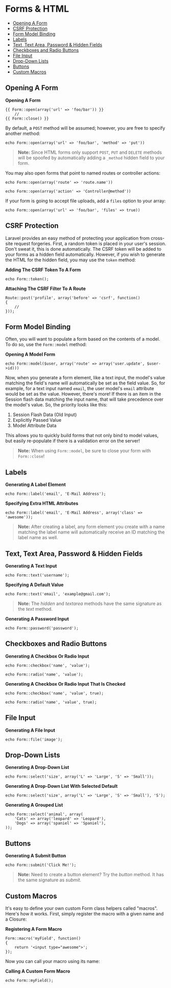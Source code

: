 # Forms & HTML

- [Opening A Form](#opening-a-form)
- [CSRF Protection](#csrf-protection)
- [Form Model Binding](#form-model-binding)
- [Labels](#labels)
- [Text, Text Area, Password & Hidden Fields](#text)
- [Checkboxes and Radio Buttons](#checkboxes-and-radio-buttons)
- [File Input](#file-input)
- [Drop-Down Lists](#drop-down-lists)
- [Buttons](#buttons)
- [Custom Macros](#custom-macros)

<a name="opening-a-form"></a>
## Opening A Form

<a name="opening-a-form"></a>
**Opening A Form**

	{{ Form::open(array('url' => 'foo/bar')) }}
		//
	{{ Form::close() }}

By default, a `POST` method will be assumed; however, you are free to specify another method:

	echo Form::open(array('url' => 'foo/bar', 'method' => 'put'))

> **Note:** Since HTML forms only support `POST`, `PUT` and `DELETE` methods will be spoofed by automatically adding a `_method` hidden field to your form.

You may also open forms that point to named routes or controller actions:

	echo Form::open(array('route' => 'route.name'))

	echo Form::open(array('action' => 'Controller@method'))

If your form is going to accept file uploads, add a `files` option to your array:

	echo Form::open(array('url' => 'foo/bar', 'files' => true))

<a name="csrf-protection"></a>
## CSRF Protection

Laravel provides an easy method of protecting your application from cross-site request forgeries. First, a random token is placed in your user's session. Don't sweat it, this is done automatically. The CSRF token will be added to your forms as a hidden field automatically. However, if you wish to generate the HTML for the hidden field, you may use the `token` method:

<a name="adding-the-csrf-token-to-a-form"></a>
**Adding The CSRF Token To A Form**

	echo Form::token();

<a name="attaching-the-csrf-filter-to-a-route"></a>
**Attaching The CSRF Filter To A Route**

	Route::post('profile', array('before' => 'csrf', function()
	{
		//
	}));

<a name="form-model-binding"></a>
## Form Model Binding

Often, you will want to populate a form based on the contents of a model. To do so, use the `Form::model` method:

<a name="opening-a-model-form"></a>
**Opening A Model Form**

	echo Form::model($user, array('route' => array('user.update', $user->id)))

Now, when you generate a form element, like a text input, the model's value matching the field's name will automatically be set as the field value. So, for example, for a text input named `email`, the user model's `email` attribute would be set as the value. However, there's more! If there is an item in the Session flash data matching the input name, that will take precedence over the model's value. So, the priority looks like this:

1. Session Flash Data (Old Input)
2. Explicitly Passed Value
3. Model Attribute Data

This allows you to quickly build forms that not only bind to model values, but easily re-populate if there is a validation error on the server!

> **Note:** When using `Form::model`, be sure to close your form with `Form::close`!

<a name="labels"></a>
## Labels

<a name="generating-a-label-element"></a>
**Generating A Label Element**

	echo Form::label('email', 'E-Mail Address');

<a name="specifying-extra-html-attributes"></a>
**Specifying Extra HTML Attributes**

	echo Form::label('email', 'E-Mail Address', array('class' => 'awesome'));

> **Note:** After creating a label, any form element you create with a name matching the label name will automatically receive an ID matching the label name as well.

<a name="text"></a>
## Text, Text Area, Password & Hidden Fields

<a name="generating-a-text-input"></a>
**Generating A Text Input**

	echo Form::text('username');

<a name="specifying-a-default-value"></a>
**Specifying A Default Value**

	echo Form::text('email', 'example@gmail.com');

> **Note:** The *hidden* and *textarea* methods have the same signature as the *text* method.

<a name="generating-a-password-input"></a>
**Generating A Password Input**

	echo Form::password('password');

<a name="checkboxes-and-radio-buttons"></a>
## Checkboxes and Radio Buttons

<a name="generating-a-checkbox-or-radio-input"></a>
**Generating A Checkbox Or Radio Input**

	echo Form::checkbox('name', 'value');

	echo Form::radio('name', 'value');

<a name="generating-a-checkbox-or-radio-input-that-is-checked"></a>
**Generating A Checkbox Or Radio Input That Is Checked**

	echo Form::checkbox('name', 'value', true);

	echo Form::radio('name', 'value', true);

<a name="file-input"></a>
## File Input

<a name="generating-a-file-input"></a>
**Generating A File Input**

	echo Form::file('image');

<a name="drop-down-lists"></a>
## Drop-Down Lists

<a name="generating-a-drop-down-list"></a>
**Generating A Drop-Down List**

	echo Form::select('size', array('L' => 'Large', 'S' => 'Small'));

<a name="generating-a-drop-down-list-with-selected-default"></a>
**Generating A Drop-Down List With Selected Default**

	echo Form::select('size', array('L' => 'Large', 'S' => 'Small'), 'S');

<a name="generating-a-grouped-list"></a>
**Generating A Grouped List**

	echo Form::select('animal', array(
		'Cats' => array('leopard' => 'Leopard'),
		'Dogs' => array('spaniel' => 'Spaniel'),
	));

<a name="buttons"></a>
## Buttons

<a name="generating-a-submit-button"></a>
**Generating A Submit Button**

	echo Form::submit('Click Me!');

> **Note:** Need to create a button element? Try the *button* method. It has the same signature as *submit*.

<a name="custom-macros"></a>
## Custom Macros

It's easy to define your own custom Form class helpers called "macros". Here's how it works. First, simply register the macro with a given name and a Closure:

<a name="registering-a-form-macro"></a>
**Registering A Form Macro**

	Form::macro('myField', function()
	{
		return '<input type="awesome">';
	});

Now you can call your macro using its name:

<a name="calling-a-custom-form-macro"></a>
**Calling A Custom Form Macro**

	echo Form::myField();
